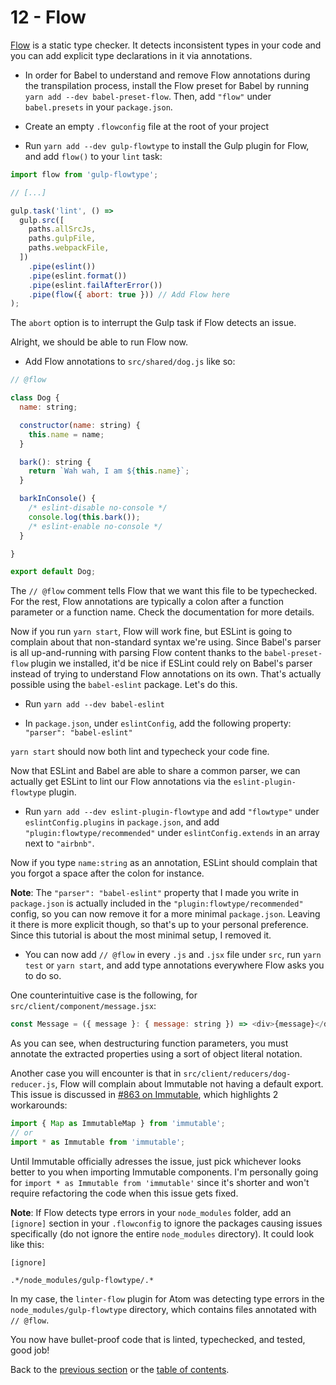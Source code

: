 # 12 - Flow

[Flow](https://flowtype.org/) is a static type checker. It detects inconsistent types in your code and you can add explicit type declarations in it via annotations.

- In order for Babel to understand and remove Flow annotations during the transpilation process, install the Flow preset for Babel by running `yarn add --dev babel-preset-flow`. Then, add `"flow"` under `babel.presets` in your `package.json`.

- Create an empty `.flowconfig` file at the root of your project

- Run `yarn add --dev gulp-flowtype` to install the Gulp plugin for Flow, and add `flow()` to your `lint` task:

```javascript
import flow from 'gulp-flowtype';

// [...]

gulp.task('lint', () =>
  gulp.src([
    paths.allSrcJs,
    paths.gulpFile,
    paths.webpackFile,
  ])
    .pipe(eslint())
    .pipe(eslint.format())
    .pipe(eslint.failAfterError())
    .pipe(flow({ abort: true })) // Add Flow here
);
```

The `abort` option is to interrupt the Gulp task if Flow detects an issue.

Alright, we should be able to run Flow now.

- Add Flow annotations to `src/shared/dog.js` like so:

```javascript
// @flow

class Dog {
  name: string;

  constructor(name: string) {
    this.name = name;
  }

  bark(): string {
    return `Wah wah, I am ${this.name}`;
  }

  barkInConsole() {
    /* eslint-disable no-console */
    console.log(this.bark());
    /* eslint-enable no-console */
  }

}

export default Dog;
```

The `// @flow` comment tells Flow that we want this file to be typechecked. For the rest, Flow annotations are typically a colon after a function parameter or a function name. Check the documentation for more details.

Now if you run `yarn start`, Flow will work fine, but ESLint is going to complain about that non-standard syntax we're using. Since Babel's parser is all up-and-running with parsing Flow content thanks to the `babel-preset-flow` plugin we installed, it'd be nice if ESLint could rely on Babel's parser instead of trying to understand Flow annotations on its own. That's actually possible using the `babel-eslint` package. Let's do this.

- Run `yarn add --dev babel-eslint`

- In `package.json`, under `eslintConfig`, add the following property: `"parser": "babel-eslint"`

`yarn start` should now both lint and typecheck your code fine.

Now that ESLint and Babel are able to share a common parser, we can actually get ESLint to lint our Flow annotations via the `eslint-plugin-flowtype` plugin.

- Run `yarn add --dev eslint-plugin-flowtype` and add `"flowtype"` under `eslintConfig.plugins` in `package.json`, and add `"plugin:flowtype/recommended"` under `eslintConfig.extends` in an array next to `"airbnb"`.

Now if you type `name:string` as an annotation, ESLint should complain that you forgot a space after the colon for instance.

**Note**: The `"parser": "babel-eslint"` property that I made you write in `package.json` is actually included in the `"plugin:flowtype/recommended"` config, so you can now remove it for a more minimal `package.json`. Leaving it there is more explicit though, so that's up to your personal preference. Since this tutorial is about the most minimal setup, I removed it.

- You can now add `// @flow` in every `.js` and `.jsx` file under `src`, run `yarn test` or `yarn start`, and add type annotations everywhere Flow asks you to do so.

One counterintuitive case is the following, for `src/client/component/message.jsx`:

```javascript
const Message = ({ message }: { message: string }) => <div>{message}</div>;
```

As you can see, when destructuring function parameters, you must annotate the extracted properties using a sort of object literal notation.

Another case you will encounter is that in `src/client/reducers/dog-reducer.js`, Flow will complain about Immutable not having a default export. This issue is discussed in [#863 on Immutable](https://github.com/facebook/immutable-js/issues/863), which highlights 2 workarounds:

```javascript
import { Map as ImmutableMap } from 'immutable';
// or
import * as Immutable from 'immutable';
```

Until Immutable officially adresses the issue, just pick whichever looks better to you when importing Immutable components. I'm personally going for `import * as Immutable from 'immutable'` since it's shorter and won't require refactoring the code when this issue gets fixed.

**Note**: If Flow detects type errors in your `node_modules` folder, add an `[ignore]` section in your `.flowconfig` to ignore the packages causing issues specifically (do not ignore the entire `node_modules` directory). It could look like this:
```
[ignore]

.*/node_modules/gulp-flowtype/.*
```
In my case, the `linter-flow` plugin for Atom was detecting type errors in the `node_modules/gulp-flowtype` directory, which contains files annotated with `// @flow`.

You now have bullet-proof code that is linted, typechecked, and tested, good job!

Back to the [previous section](/tutorial/11-testing-mocha-chai-sinon) or the [table of contents](https://github.com/verekia/js-stack-from-scratch).
